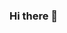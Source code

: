 ### Hi there 👋

<!--
**Brainbellworld/brainbellworld** is a ✨ _special_ ✨ repository because its `README.md` (this file) appears on your GitHub profile.

Here are some ideas to get you started:

- 🔭 I’m currently working on a project.
- 🌱 I’m currently learning about Github.
- 👯 I’m looking to collaborate with anyone.
- 🤔 I’m looking for help with all.
- 💬 Ask me about anything.
- 📫 How to reach me: +2348099403816
- 😄 Pronouns: Hi
- ⚡ Fun fact: you're welcome.
--!>

